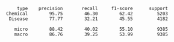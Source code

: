                 type    precision       recall     f1-score      support
            Chemical        95.75        46.30        62.42         5203
             Disease        77.77        32.21        45.55         4182

               micro        88.42        40.02        55.10         9385
               macro        86.76        39.25        53.99         9385
